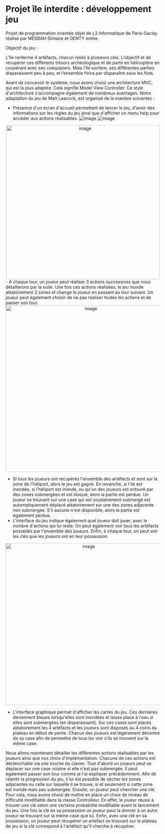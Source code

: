 # Projet île interdite : développement jeu

Projet de programmation orientée objet de L2 Informatique de Paris-Saclay réalisé par MESBAH Slimane et GENTY emilie.

Objectif du jeu :

L’Ile renferme 4 artéfacts, chacun reliés à plusieurs clés. L'objectif et de récupérer ces différents trésors archéologique et de partir en hélicoptère en coopérant avec ses coéquipiers. Mais l’île sombre, ses différentes parties disparaissent peu à peu, et l’ensemble finira par disparaître sous les flots.

Avant de concevoir le système, nous avons choisi une architecture MVC, qui est la plus adaptée. Cela signifie Model View Controller. Ce style d'architecture s'accompagne également de nombreux avantages.
Notre adaptation du jeu de Matt Leacock, est organisé de la manière suivantes :
- Présence d'un écran d'accueil permettant de lancer le jeu, d'avoir des informations sur les règles du jeu ainsi que d'afficher un menu help pour accéder aux actions réalisables.
 ![image](https://user-images.githubusercontent.com/90608523/164999363-097f37b4-fc8a-46ff-ba5c-f14bcb3f4fb8.png) 
 ![image](https://user-images.githubusercontent.com/90608523/164999378-0d7f8536-6e07-4af3-8f25-75e1c4c334d6.png) 
<center>  
<img width="501" alt="image" src="https://user-images.githubusercontent.com/90608523/164999399-cc8aa616-97cc-40f7-9d0f-4acb5661098a.png">
</center>
- A chaque tour, un joueur peut réaliser 3 actions successives que nous détaillerons par la suite. Une fois ces actions réalisées, le jeu inonde aléatoirement 3 zones et change le joueur en passant au tour suivant. Un joueur peut également choisir de ne pas réaliser toutes les actions et de passer son tour.

<center>
<img width="542" alt="image" src="https://user-images.githubusercontent.com/90608523/164999441-80530beb-11a1-4758-a74f-d417131f98c5.png">
</center>

- Si tous les joueurs ont récupérés l'ensemble des artéfacts et sont sur la zone de l'héliport, alors le jeu est gagné.
  En revanche, si l'ile est inondée, si l'héliport est inondé, ou qu'un des joueurs est entouré par des zones submergées et est bloqué, alors la partie est perdue.
  Un joueur se trouvant sur une case qui est soudainement submergé est automatiquement déplacé aléatoirement sur une des zones adjacente non submergée. S'il aucune n'est disponible, alors la partie est également perdue.
- L'interface du jeu indique également quel joueur doit jouer, avec le nombre d'actions qui lui reste. On peut également voir tous les artéfacts possédés par l'ensemble des joueurs. Enfin, à chaque tour, on peut voir les clés que les joueurs ont en leur possession.

<center><img width="527" alt="image" src="https://user-images.githubusercontent.com/90608523/164999415-e1153c9b-0b49-4834-a3bf-e12fe769f7db.png"></center>

- L'interface graphique permet d'afficher les cartes du jeu. Ces dernières deviennent bleues lorsqu'elles sont inondées et laisse place à l'eau si elles sont submergées (en disparaissant). Sur ces cases sont placés aléatoirement les 4 artéfacts et les joueurs sont disposés au 4 coins du plateau en début de partie. Chacun des joueurs est légèrement décentré de sa case afin de permettre de tous les voir s'ils se trouvent sur la même case.

Nous allons maintenant détailler les différentes actions réalisables par les joueurs ainsi que nos choix d'implémentation. Chacune de ces actions est déclenchable via une touche du clavier.
Tout d'abord un joueurs peut se déplacer sur une case voisine si elle n'est pas submergée. Il peut également passer son tour comme je l'ai expliquer précédemment.
Afin de ralentir la progression du jeu, il lui est possible de sécher les zones adjacentes ou celle sur laquelle il se trouve, si et seulement si cette zone est inondé mais pas submergée.
Ensuite, un joueur peut chercher une clé. Pour cela, nous avons choisi de mettre en place un choix de niveau de difficulté modifiable dans la classe Controlleur. En effet, le joueur réussi à trouver une clé selon une certaine probabilité modifiable avant le lancement du jeu.
Une fois la clé en sa possession un joueur peut la donner à un autre joueur se trouvant sur la même case que lui. Enfin, avec une clé en sa possession, un joueur peut récupérer un artefact se trouvant sur le plateau de jeu si la clé correspond à l'artéfact qu'il cherche à récupérer.
